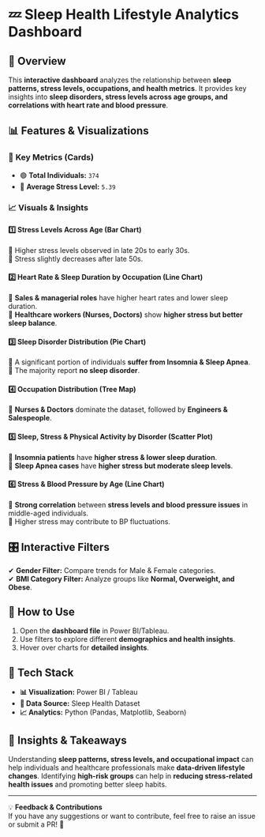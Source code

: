 # 💤 Sleep Health Lifestyle Analytics Dashboard     
                           
## 📌 Overview           
This **interactive dashboard** analyzes the relationship between **sleep patterns, stress levels, occupations, and health metrics**. It provides key insights into **sleep disorders, stress levels across age groups, and correlations with heart rate and blood pressure**.    
  
## 📊 Features & Visualizations   
  
### 📌 **Key Metrics (Cards)**   
- 🟢 **Total Individuals:** `374`   
- 🔴 **Average Stress Level:** `5.39`  

### 📈 **Visuals & Insights**  

#### **1️⃣ Stress Levels Across Age (Bar Chart)**  
🔹 Higher stress levels observed in late 20s to early 30s.  
🔹 Stress slightly decreases after late 50s.  

#### **2️⃣ Heart Rate & Sleep Duration by Occupation (Line Chart)**  
🔹 **Sales & managerial roles** have higher heart rates and lower sleep duration.  
🔹 **Healthcare workers (Nurses, Doctors)** show **higher stress but better sleep balance**.  

#### **3️⃣ Sleep Disorder Distribution (Pie Chart)**  
🔹 A significant portion of individuals **suffer from Insomnia & Sleep Apnea**.  
🔹 The majority report **no sleep disorder**.  

#### **4️⃣ Occupation Distribution (Tree Map)**  
🔹 **Nurses & Doctors** dominate the dataset, followed by **Engineers & Salespeople**.  

#### **5️⃣ Sleep, Stress & Physical Activity by Disorder (Scatter Plot)**  
🔹 **Insomnia patients** have **higher stress & lower sleep duration**.  
🔹 **Sleep Apnea cases** have **higher stress but moderate sleep levels**.  

#### **6️⃣ Stress & Blood Pressure by Age (Line Chart)**  
🔹 **Strong correlation** between **stress levels and blood pressure issues** in middle-aged individuals.  
🔹 Higher stress may contribute to BP fluctuations.  

## 🎛 Interactive Filters  
✔ **Gender Filter:** Compare trends for Male & Female categories.  
✔ **BMI Category Filter:** Analyze groups like **Normal, Overweight, and Obese**.  

## 🚀 How to Use  
1. Open the **dashboard file** in Power BI/Tableau.  
2. Use filters to explore different **demographics and health insights**.  
3. Hover over charts for **detailed insights**.  

## 📌 Tech Stack  
- **📊 Visualization:** Power BI / Tableau  
- **📂 Data Source:** Sleep Health Dataset  
- **📈 Analytics:** Python (Pandas, Matplotlib, Seaborn)  

## 📢 Insights & Takeaways  
Understanding **sleep patterns, stress levels, and occupational impact** can help individuals and healthcare professionals make **data-driven lifestyle changes**. Identifying **high-risk groups** can help in **reducing stress-related health issues** and promoting better sleep habits.  

---

💡 **Feedback & Contributions**  
If you have any suggestions or want to contribute, feel free to raise an issue or submit a PR! 🚀  

